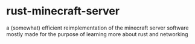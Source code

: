 # rust-minecraft-server

a (somewhat) efficient reimplementation of the minecraft server software mostly made for the purpose of learning more about rust and networking
